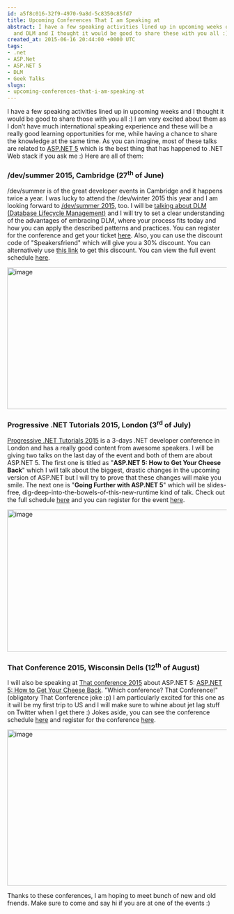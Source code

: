 ```yaml
---
id: a5f8c016-32f9-4970-9a8d-5c8350c85fd7
title: Upcoming Conferences That I am Speaking at
abstract: I have a few speaking activities lined up in upcoming weeks on ASP.NET 5
  and DLM and I thought it would be good to share these with you all :)
created_at: 2015-06-16 20:44:00 +0000 UTC
tags:
- .net
- ASP.Net
- ASP.NET 5
- DLM
- Geek Talks
slugs:
- upcoming-conferences-that-i-am-speaking-at
---
```


<p>I have a few speaking activities lined up in upcoming weeks and I thought it would be good to share those with you all :) I am very excited about them as I don’t have much international speaking experience and these will be a really good learning opportunities for me, while having a chance to share the knowledge at the same time. As you can imagine, most of these talks are related to <a href="http://www.tugberkugurlu.com/tags/asp-net-5">ASP.NET 5</a> which is the best thing that has happened to .NET Web stack if you ask me :) Here are all of them:</p> <h3>/dev/summer 2015, Cambridge (27<sup>th</sup> of June)</h3> <p>/dev/summer is of the great developer events in Cambridge and it happens twice a year. I was lucky to attend the /dev/winter 2015 this year and I am looking forward to <a href="http://devcycles.net/2015/summer/">/dev/summer 2015</a>, too. I will be <a href="http://devcycles.net/2015/summer/sessions/index.php?session=18">talking about DLM (Database Lifecycle Management)</a> and I will try to set a clear understanding of the advantages of embracing DLM, where your process fits today and how you can apply the described patterns and practices. You can register for the conference and get your ticket <a href="http://devcycles.net/2015/summer/tickets/">here</a>. Also, you can use the discount code of "Speakersfriend" which will give you a 30% discount. You can alternatively use <a href="https://devsummer2015.eventbrite.co.uk/?discount=Speakersfriend">this link</a> to get this discount. You can view the full event schedule <a href="http://devcycles.net/2015/summer/programme/">here</a>.</p> <p><a href="https://tugberkugurlu.blob.core.windows.net/bloggyimages/bdfcced1-43ea-4582-8b92-da864a587d5c.png"><img title="image" style="border-top: 0px; border-right: 0px; background-image: none; border-bottom: 0px; padding-top: 0px; padding-left: 0px; border-left: 0px; display: inline; padding-right: 0px" border="0" alt="image" src="https://tugberkugurlu.blob.core.windows.net/bloggyimages/97f8aabf-31a4-416a-8856-b76fdea6be43.png" width="644" height="325"></a></p> <h3>Progressive .NET Tutorials 2015, London (3<sup>rd</sup> of July)</h3> <p><a href="https://skillsmatter.com/conferences/6859-progressive-dotnet-2015">Progressive .NET Tutorials 2015</a> is a 3-days .NET developer conference in London and has a really good content from awesome speakers. I will be giving two talks on the last day of the event and both of them are about ASP.NET 5. The first one is titled as "<strong>ASP.NET 5: How to Get Your Cheese Back</strong>" which I will talk about the biggest, drastic changes in the upcoming version of ASP.NET but I will try to prove that these changes will make you smile. The next one is "<strong>Going Further with ASP.NET 5</strong>" which will be slides-free, dig-deep-into-the-bowels-of-this-new-runtime kind of talk. Check out the full schedule <a href="https://skillsmatter.com/conferences/6859-progressive-dotnet-2015#program">here</a> and you can register for the event <a href="https://skillsmatter.com/checkout/login?event_id=6859-progressive-dotnet-2015">here</a>.</p> <p><a href="https://tugberkugurlu.blob.core.windows.net/bloggyimages/f7964207-d5c7-420b-9f62-b0772cf4b645.png"><img title="image" style="border-top: 0px; border-right: 0px; background-image: none; border-bottom: 0px; padding-top: 0px; padding-left: 0px; border-left: 0px; display: inline; padding-right: 0px" border="0" alt="image" src="https://tugberkugurlu.blob.core.windows.net/bloggyimages/33213e57-3c57-4aca-aca0-cc38de417a27.png" width="644" height="326"></a></p> <h3>That Conference 2015, Wisconsin Dells (12<sup>th</sup> of August)</h3> <p>I will also be speaking at <a href="https://www.thatconference.com/">That conference 2015</a> about ASP.NET 5: <a href="https://www.thatconference.com/Sessions/Session/5535">ASP.NET 5: How to Get Your Cheese Back</a>. "Which conference? That Conference!" (obligatory That Conference joke :p) I am particularly excited for this one as it will be my first trip to US and I will make sure to whine about jet lag stuff on Twitter when I get there :) Jokes aside, you can see the conference schedule <a href="https://www.thatconference.com/Schedule">here</a> and register for the conference <a href="https://thatconference2015.eventbrite.com/?discount=tugberk_referral">here</a>.</p>  <p><a href="https://tugberkugurlu.blob.core.windows.net/bloggyimages/38127e16-ae5a-48f8-b6ec-c44c7e983aeb.png"><img title="image" style="border-top: 0px; border-right: 0px; background-image: none; border-bottom: 0px; padding-top: 0px; padding-left: 0px; border-left: 0px; display: inline; padding-right: 0px" border="0" alt="image" src="https://tugberkugurlu.blob.core.windows.net/bloggyimages/6e41058b-ad94-4192-a7e3-722da31de51a.png" width="644" height="358"></a></p> <p>Thanks to these conferences, I am hoping to meet bunch of new and old frıends. Make sure to come and say hi if you are at one of the events :)</p>  